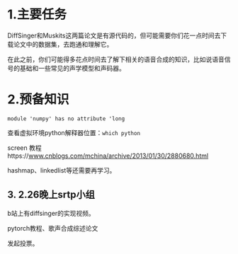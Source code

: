 # 1.主要任务



DiffSinger和Muskits这两篇论文是有源代码的，但可能需要你们花一点时间去下载论文中的数据集，去跑通和理解它。

在此之前，你们可能得多花点时间去了解下相关的语音合成的知识，比如说语音信号的基础和一些常见的声学模型和声码器。

# 2.预备知识





`module 'numpy' has no attribute 'long`



查看虚拟环境python解释器位置：`which python`



screen 教程https://www.cnblogs.com/mchina/archive/2013/01/30/2880680.html



hashmap、linkedlist等还需要再学习。





## 3. 2.26晚上srtp小组



b站上有diffsinger的实现视频。

pytorch教程、歌声合成综述论文

发起投票。

